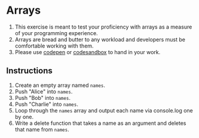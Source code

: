 # Arrays

1. This exercise is meant to test your proficiency with arrays as a measure of your programming experience.
2. Arrays are bread and butter to any workload and developers must be comfortable working with them.
3. Please use [codepen](https://codepen.io) or [codesandbox](https://codesandbox.io) to hand in your work.

## Instructions 

1. Create an empty array named `names`.
2. Push "Alice" into `names`.
3. Push "Bob" into `names`.
4. Push "Charlie" into `names`.
5. Loop through the `names` array and output each name via console.log one by one. 
6. Write a delete function that takes a name as an argument and deletes that name from `names`.

